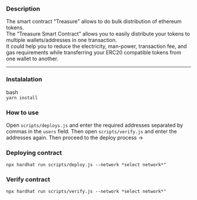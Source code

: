 ### Description

The smart contract "Treasure" allows to do bulk distribution of ethereum tokens.  
The “Treasure Smart Contract” allows you to easily distribute your tokens to multiple wallets/addresses in one transaction.  
It could help you to reduce the electricity, man-power, transaction fee, and gas requirements while transferring your ERC20 compatible tokens from one wallet to another.

***

### Instalalation

bash  
```yarn install```

### How to use

Open ```scripts/deploys.js``` and enter the required addresses separated by commas in the ```users``` field. Then open ```scripts/verify.js``` and enter the addresses again. Then proceed to the deploy process ->

### Deploying contract

```npx hardhat run scripts/deploy.js --network *select network*"```

### Verify contract

```npx hardhat run scripts/verify.js --network *select network*"```